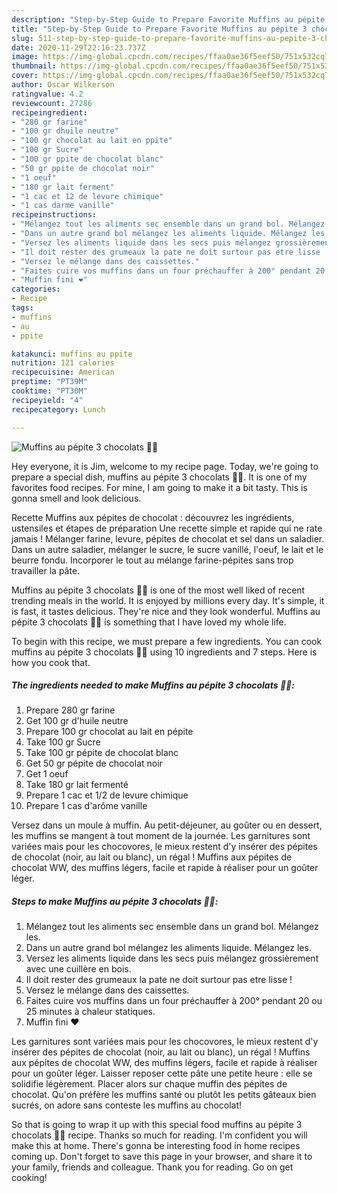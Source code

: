 ```yaml
---
description: "Step-by-Step Guide to Prepare Favorite Muffins au pépite 3 chocolats 🧁🍫"
title: "Step-by-Step Guide to Prepare Favorite Muffins au pépite 3 chocolats 🧁🍫"
slug: 511-step-by-step-guide-to-prepare-favorite-muffins-au-pepite-3-chocolats
date: 2020-11-29T22:16:23.737Z
image: https://img-global.cpcdn.com/recipes/ffaa0ae36f5eef50/751x532cq70/muffins-au-pepite-3-chocolats-🧁🍫-photo-principale-de-la-recette.jpg
thumbnail: https://img-global.cpcdn.com/recipes/ffaa0ae36f5eef50/751x532cq70/muffins-au-pepite-3-chocolats-🧁🍫-photo-principale-de-la-recette.jpg
cover: https://img-global.cpcdn.com/recipes/ffaa0ae36f5eef50/751x532cq70/muffins-au-pepite-3-chocolats-🧁🍫-photo-principale-de-la-recette.jpg
author: Oscar Wilkerson
ratingvalue: 4.2
reviewcount: 27286
recipeingredient:
- "280 gr farine"
- "100 gr dhuile neutre"
- "100 gr chocolat au lait en ppite"
- "100 gr Sucre"
- "100 gr ppite de chocolat blanc"
- "50 gr ppite de chocolat noir"
- "1 oeuf"
- "180 gr lait ferment"
- "1 cac et 12 de levure chimique"
- "1 cas darme vanille"
recipeinstructions:
- "Mélangez tout les aliments sec ensemble dans un grand bol. Mélangez les."
- "Dans un autre grand bol mélangez les aliments liquide. Mélangez les."
- "Versez les aliments liquide dans les secs puis mélangez grossièrement avec une cuillère en bois."
- "Il doit rester des grumeaux la pate ne doit surtour pas etre lisse !"
- "Versez le mélange dans des caissettes."
- "Faites cuire vos muffins dans un four préchauffer à 200° pendant 20 ou 25 minutes à chaleur statiques."
- "Muffin fini ❤"
categories:
- Recipe
tags:
- muffins
- au
- ppite

katakunci: muffins au ppite 
nutrition: 121 calories
recipecuisine: American
preptime: "PT39M"
cooktime: "PT30M"
recipeyield: "4"
recipecategory: Lunch

---
```



![Muffins au pépite 3 chocolats 🧁🍫](https://img-global.cpcdn.com/recipes/ffaa0ae36f5eef50/751x532cq70/muffins-au-pepite-3-chocolats-🧁🍫-photo-principale-de-la-recette.jpg)

Hey everyone, it is Jim, welcome to my recipe page. Today, we're going to prepare a special dish, muffins au pépite 3 chocolats 🧁🍫. It is one of my favorites food recipes. For mine, I am going to make it a bit tasty. This is gonna smell and look delicious.

Recette Muffins aux pépites de chocolat : découvrez les ingrédients, ustensiles et étapes de préparation Une recette simple et rapide qui ne rate jamais ! Mélanger farine, levure, pépites de chocolat et sel dans un saladier. Dans un autre saladier, mélanger le sucre, le sucre vanillé, l&#39;oeuf, le lait et le beurre fondu. Incorporer le tout au mélange farine-pépites sans trop travailler la pâte.

Muffins au pépite 3 chocolats 🧁🍫 is one of the most well liked of recent trending meals in the world. It is enjoyed by millions every day. It's simple, it is fast, it tastes delicious. They're nice and they look wonderful. Muffins au pépite 3 chocolats 🧁🍫 is something that I have loved my whole life.


To begin with this recipe, we must prepare a few ingredients. You can cook muffins au pépite 3 chocolats 🧁🍫 using 10 ingredients and 7 steps. Here is how you cook that.

<!--inarticleads1-->

##### The ingredients needed to make Muffins au pépite 3 chocolats 🧁🍫:

1. Prepare 280 gr farine
1. Get 100 gr d&#39;huile neutre
1. Prepare 100 gr chocolat au lait en pépite
1. Take 100 gr Sucre
1. Take 100 gr pépite de chocolat blanc
1. Get 50 gr pépite de chocolat noir
1. Get 1 oeuf
1. Take 180 gr lait fermenté
1. Prepare 1 cac et 1/2 de levure chimique
1. Prepare 1 cas d&#39;arôme vanille


Versez dans un moule à muffin. Au petit-déjeuner, au goûter ou en dessert, les muffins se mangent à tout moment de la journée. Les garnitures sont variées mais pour les chocovores, le mieux restent d&#39;y insérer des pépites de chocolat (noir, au lait ou blanc), un régal ! Muffins aux pépites de chocolat WW, des muffins légers, facile et rapide à réaliser pour un goûter léger. 

<!--inarticleads2-->

##### Steps to make Muffins au pépite 3 chocolats 🧁🍫:

1. Mélangez tout les aliments sec ensemble dans un grand bol. Mélangez les.
1. Dans un autre grand bol mélangez les aliments liquide. Mélangez les.
1. Versez les aliments liquide dans les secs puis mélangez grossièrement avec une cuillère en bois.
1. Il doit rester des grumeaux la pate ne doit surtour pas etre lisse !
1. Versez le mélange dans des caissettes.
1. Faites cuire vos muffins dans un four préchauffer à 200° pendant 20 ou 25 minutes à chaleur statiques.
1. Muffin fini ❤


Les garnitures sont variées mais pour les chocovores, le mieux restent d&#39;y insérer des pépites de chocolat (noir, au lait ou blanc), un régal ! Muffins aux pépites de chocolat WW, des muffins légers, facile et rapide à réaliser pour un goûter léger. Laisser reposer cette pâte une petite heure : elle se solidifie légèrement. Placer alors sur chaque muffin des pépites de chocolat. Qu&#39;on préfère les muffins santé ou plutôt les petits gâteaux bien sucrés, on adore sans conteste les muffins au chocolat! 

So that is going to wrap it up with this special food muffins au pépite 3 chocolats 🧁🍫 recipe. Thanks so much for reading. I'm confident you will make this at home. There's gonna be interesting food in home recipes coming up. Don't forget to save this page in your browser, and share it to your family, friends and colleague. Thank you for reading. Go on get cooking!

